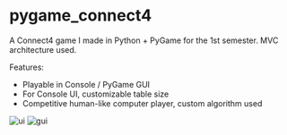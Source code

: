 # pygame_connect4
A Connect4 game I made in Python + PyGame for the 1st semester. MVC architecture used.

Features:

  - Playable in Console / PyGame GUI
  - For Console UI, customizable table size
  - Competitive human-like computer player, custom algorithm used
  
  
![ui](https://user-images.githubusercontent.com/39191865/159032468-c07fe177-008c-480f-b72c-0bfc80db8a11.png)
![gui](https://user-images.githubusercontent.com/39191865/159032485-ac4c32df-040a-4c42-ab23-1f0b887982d3.png)
